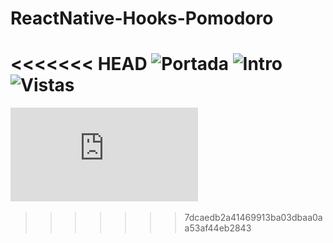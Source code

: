 # ReactNative-Hooks-Pomodoro

<<<<<<< HEAD
![Portada](!https://github.com/giramos/ReactNative-Hooks-Pomodoro/blob/master/Doc/Diapositiva11.PNG)
![Intro](!https://github.com/giramos/ReactNative-Hooks-Pomodoro/blob/master/Doc/Diapositiva12.PNG)
![Vistas](!https://github.com/giramos/ReactNative-Hooks-Pomodoro/blob/master/Doc/Diapositiva13.PNG)
=======
![Fanzine Pomodoro](https://github.com/giramos/ReactNative-Hooks-Pomodoro/blob/master/Doc/FanZine_Pomodoro.pdf)
>>>>>>> 7dcaedb2a41469913ba03dbaa0aa53af44eb2843
